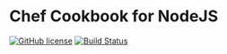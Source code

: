 # Chef Cookbook for NodeJS

[![GitHub license](https://img.shields.io/github/license/jbox-web/cookbook-nodejs.svg)](https://github.com/jbox-web/cookbook-nodejs/blob/master/LICENSE)
[![Build Status](https://travis-ci.org/jbox-web/cookbook-nodejs.svg?branch=master)](https://travis-ci.org/jbox-web/cookbook-nodejs)
